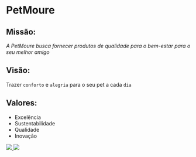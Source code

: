 # PetMoure
## Missão:
  _A PetMoure busca fornecer produtos de qualidade para o bem-estar para o seu melhor amigo_
## Visão:
  Trazer `conforto` e `alegria` para o seu pet a cada `dia`
## Valores:
  + Excelência
  + Sustentabilidade
  + Qualidade
  + Inovação

<div>
  <a href="mailto:petmoure@gmail.com" target="_blank">
    <img src="https://img.shields.io/badge/Gmail-D14836?style=for-the-badge&logo=gmail&logoColor=white" target="_blank">
  </a>
    <a href="https://www.instagram.com/">
    <img src="https://img.shields.io/badge/Instagram-E4405F?style=for-the-badge&logo=instagram&logoColor=white" target="_blank">
  </a>
</div>
